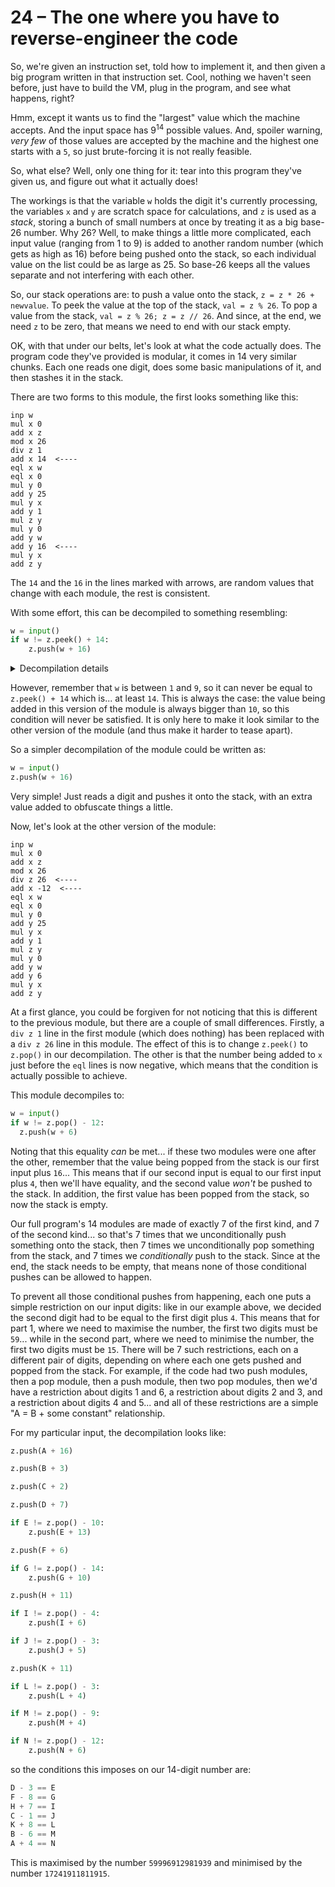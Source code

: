 # 24 &ndash; The one where you have to reverse-engineer the code
So, we're given an instruction set, told how to implement it, and then given a big program written in that instruction set. Cool, nothing we haven't seen before, just have to build the VM, plug in the program, and see what happens, right?

Hmm, except it wants us to find the "largest" value which the machine accepts. And the input space has 9<sup>14</sup> possible values. And, spoiler warning, _very few_ of those values are accepted by the machine and the highest one starts with a `5`, so just brute-forcing it is not really feasible.

So, what else? Well, only one thing for it: tear into this program they've given us, and figure out what it actually does!

The workings is that the variable `w` holds the digit it's currently processing, the variables `x` and `y` are scratch space for calculations, and `z` is used as a _stack_, storing a bunch of small numbers at once by treating it as a big base-26 number. Why 26? Well, to make things a little more complicated, each input value (ranging from 1 to 9) is added to another random number (which gets as high as 16) before being pushed onto the stack, so each individual value on the list could be as large as 25. So base-26 keeps all the values separate and not interfering with each other.

So, our stack operations are: to push a value onto the stack, `z = z * 26 + newvalue`. To peek the value at the top of the stack, `val = z % 26`. To pop a value from the stack, `val = z % 26; z = z // 26`. And since, at the end, we need `z` to be zero, that means we need to end with our stack empty.

OK, with that under our belts, let's look at what the code actually does. The program code they've provided is modular, it comes in 14 very similar chunks. Each one reads one digit, does some basic manipulations of it, and then stashes it in the stack.

There are two forms to this module, the first looks something like this:
```
inp w
mul x 0
add x z
mod x 26
div z 1
add x 14  <----
eql x w
eql x 0
mul y 0
add y 25
mul y x
add y 1
mul z y
mul y 0
add y w
add y 16  <----
mul y x
add z y
```
The `14` and the `16` in the lines marked with arrows, are random values that change with each module, the rest is consistent.

With some effort, this can be decompiled to something resembling:
```py
w = input()
if w != z.peek() + 14:
    z.push(w + 16)
```
<details>
<summary>Decompilation details</summary>

```
inp w     } w = input()
mul x 0   \
add x z    } x = z % 26, ie x = z.peek()
mod x 26  /
div z 1   } no-op, but here for symmetry with the other version of the module
add x 14  } x is now z.peek() + 14
eql x w   } x is now (w == z.peek() + 14)
eql x 0   } x is now (w != z.peek() + 14)
mul y 0   \
add y 25   } y is 26 if the inequality is true, but 1 if it's equal
mul y x    }
add y 1   /
mul z y   } This will multiply z by 26 if the inequality is true, but noop if equal
mul y 0   \
add y w    } y is (w + 16) if the inequality is true, but 0 if it's equal
add y 16   }
mul y x   /
add z y   } This will add (w + 16) to z if the inequality is true, but noop if equal
```
</details>

However, remember that `w` is between `1` and `9`, so it can never be equal to `z.peek() + 14` which is... at least `14`. This is always the case: the value being added in this version of the module is always bigger than `10`, so this condition will never be satisfied. It is only here to make it look similar to the other version of the module (and thus make it harder to tease apart).

So a simpler decompilation of the module could be written as:
```py
w = input()
z.push(w + 16)
```
Very simple! Just reads a digit and pushes it onto the stack, with an extra value added to obfuscate things a little.

Now, let's look at the other version of the module:
```
inp w
mul x 0
add x z
mod x 26
div z 26  <----
add x -12  <----
eql x w
eql x 0
mul y 0
add y 25
mul y x
add y 1
mul z y
mul y 0
add y w
add y 6
mul y x
add z y
```
At a first glance, you could be forgiven for not noticing that this is different to the previous module, but there are a couple of small differences. Firstly, a `div z 1` line in the first module (which does nothing) has been replaced with a `div z 26` line in this module. The effect of this is to change `z.peek()` to `z.pop()` in our decompilation. The other is that the number being added to `x` just before the `eql` lines is now negative, which means that the condition is actually possible to achieve.

This module decompiles to:
```py
w = input()
if w != z.pop() - 12:
  z.push(w + 6)
```
Noting that this equality _can_ be met... if these two modules were one after the other, remember that the value being popped from the stack is our first input plus `16`... This means that if our second input is equal to our first input plus `4`, then we'll have equality, and the second value _won't_ be pushed to the stack. In addition, the first value has been popped from the stack, so now the stack is empty.

Our full program's 14 modules are made of exactly 7 of the first kind, and 7 of the second kind... so that's 7 times that we unconditionally push something onto the stack, then 7 times we unconditionally pop something from the stack, and 7 times we _conditionally_ push to the stack. Since at the end, the stack needs to be empty, that means none of those conditional pushes can be allowed to happen.

To prevent all those conditional pushes from happening, each one puts a simple restriction on our input digits: like in our example above, we decided the second digit had to be equal to the first digit plus `4`. This means that for part 1, where we need to maximise the number, the first two digits must be `59`... while in the second part, where we need to minimise the number, the first two digits must be `15`. There will be 7 such restrictions, each on a different pair of digits, depending on where each one gets pushed and popped from the stack. For example, if the code had two push modules, then a pop module, then a push module, then two pop modules, then we'd have a restriction about digits 1 and 6, a restriction about digits 2 and 3, and a restriction about digits 4 and 5... and all of these restrictions are a simple "A = B + some constant" relationship.

For my particular input, the decompilation looks like:
```py
z.push(A + 16)

z.push(B + 3)

z.push(C + 2)

z.push(D + 7)

if E != z.pop() - 10:
    z.push(E + 13)

z.push(F + 6)

if G != z.pop() - 14:
    z.push(G + 10)

z.push(H + 11)

if I != z.pop() - 4:
    z.push(I + 6)

if J != z.pop() - 3:
    z.push(J + 5)

z.push(K + 11)

if L != z.pop() - 3:
    z.push(L + 4)

if M != z.pop() - 9:
    z.push(M + 4)

if N != z.pop() - 12:
    z.push(N + 6)
```
so the conditions this imposes on our 14-digit number are:
```py
D - 3 == E
F - 8 == G
H + 7 == I
C - 1 == J
K + 8 == L
B - 6 == M
A + 4 == N
```
This is maximised by the number `59996912981939` and minimised by the number `17241911811915`.
